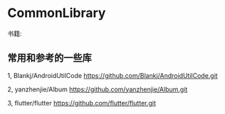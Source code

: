 # CommonLibrary

书籍: 

## 常用和参考的一些库

1, Blankj/AndroidUtilCode
https://github.com/Blankj/AndroidUtilCode.git

2, yanzhenjie/Album
https://github.com/yanzhenjie/Album.git


3, flutter/flutter
https://github.com/flutter/flutter.git
